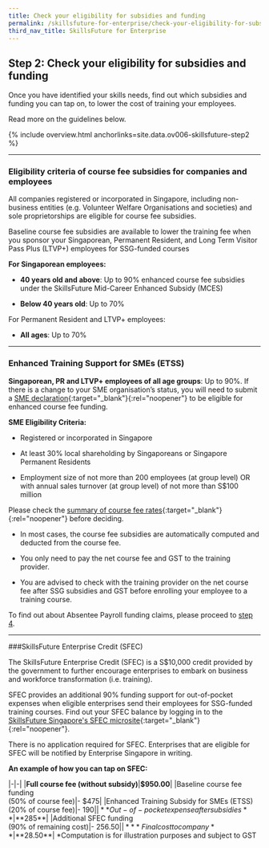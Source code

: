 ```yaml
---
title: Check your eligibility for subsidies and funding
permalink: /skillsfuture-for-enterprise/check-your-eligibility-for-subsidies-and-funding/
third_nav_title: SkillsFuture for Enterprise
---
```


## Step 2: Check your eligibility for subsidies and funding

Once you have identified your skills needs, find out which subsidies and funding you can tap on, to lower the cost of training your employees. 

Read more on the guidelines below.

{% include overview.html anchorlinks=site.data.ov006-skillsfuture-step2 %}

----
<a name="eligibility-criteria"></a>
### Eligibility criteria of course fee subsidies for companies and employees

All companies registered or incorporated in Singapore, including non-business entities (e.g. Volunteer Welfare Organisations and societies) and sole proprietorships are eligible for course fee subsidies. 

Baseline course fee subsidies are available to lower the training fee when you sponsor your Singaporean, Permanent Resident, and Long Term Visitor Pass Plus (LTVP+) employees for SSG-funded courses

**For Singaporean employees:**

- **40 years old and above**: Up to 90% enhanced course fee subsidies under the SkillsFuture Mid-Career Enhanced Subsidy (MCES)

- **Below 40 years old**: Up to 70%

For Permanent Resident and LTVP+ employees:

- **All ages**: Up to 70%

----
<a name="enhanced-training-support"></a>
### Enhanced Training Support for SMEs (ETSS)

**Singaporean, PR and LTVP+ employees of all age groups**: Up to 90%. If there is a change to your SME organisation’s status, you will need to submit a [SME declaration](https://sfec.enterprisejobskills.gov.sg/Callbackhandler/Prelogin.aspx){:target="_blank"}{:rel="noopener"} to be eligible for enhanced course fee funding. 

**SME Eligibility Criteria:**

- Registered or incorporated in Singapore

- At least 30% local shareholding by Singaporeans or Singapore Permanent Residents

- Employment size of not more than 200 employees (at group level) OR with annual sales turnover (at group level) of not more than S$100 million

Please check the [summary of course fee rates](https://www.enterprisejobskills.gov.sg/content/upgrade-skills/course-fee-and-absentee-payroll-funding.html){:target="_blank"}{:rel="noopener"} before deciding. 

- In most cases, the course fee subsidies are automatically computed and deducted from the course fee. 

- You only need to pay the net course fee and GST to the training provider. 

- You are advised to check with the training provider on the net course fee after SSG subsidies and GST before enrolling your employee to a training course.

To find out about Absentee Payroll funding claims, please proceed to [step 4](_blank).

----
<a name="sfec"></a>
###SkillsFuture Enterprise Credit (SFEC)

The SkillsFuture Enterprise Credit (SFEC) is a S$10,000 credit provided by the government to further encourage enterprises to embark on business and workforce transformation (i.e. training). 

SFEC provides an additional 90% funding support for out-of-pocket expenses when eligible enterprises send their employees for SSG-funded training courses. Find out your SFEC balance by logging in to the [SkillsFuture Singapore's SFEC microsite](https://sfec.enterprisejobskills.gov.sg/Callbackhandler/Prelogin.aspx){:target="_blank"}{:rel="noopener"}.

There is no application required for SFEC. Enterprises that are eligible for SFEC will be notified by Enterprise Singapore in writing.  

**An example of how you can tap on SFEC:**

|-|-|
|**Full course fee (without subsidy)**|**$950.00**|
|Baseline course fee funding<br>(50% of course fee)|- $475|
|Enhanced Training Subsidy for SMEs (ETSS)<br>(20% of course fee)|- $190|
|**Out-of-pocket expense after subsidies**|**$285**|
|Additional SFEC funding<br>(90% of remaining cost)|- $256.50|
|***Final cost to company**|**$28.50**|
*Computation is for illustration purposes and subject to GST



<script src="/jquery/jquery.min.js"></script>
<script src="/jquery/bp-menu-new-tab.js"></script>
